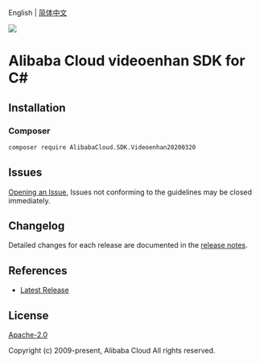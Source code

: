 English | [简体中文](README-CN.md)

![](https://aliyunsdk-pages.alicdn.com/icons/AlibabaCloud.svg)

# Alibaba Cloud videoenhan SDK for C#

## Installation

### Composer

```bash
composer require AlibabaCloud.SDK.Videoenhan20200320
```

## Issues

[Opening an Issue](https://github.com/aliyun/alibabacloud-csharp-sdk/issues/new), Issues not conforming to the guidelines may be closed immediately.

## Changelog

Detailed changes for each release are documented in the [release notes](./ChangeLog.md).

## References

* [Latest Release](https://github.com/aliyun/alibabacloud-csharp-sdk/)

## License

[Apache-2.0](http://www.apache.org/licenses/LICENSE-2.0)

Copyright (c) 2009-present, Alibaba Cloud All rights reserved.
